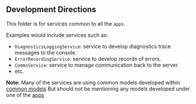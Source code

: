 ## Development Directions ##

This folder is for services common to all the `apps`.

Examples would include services such as:

* `DiagnosticsLoggingService`: service to develop diagnostics trace messages to the console.
* `ErrorRecordingService`: service to develop records of errors. 
* `CommsService`: service to manage communication back to the server.
* etc.

**Note:** 
Many of the services are using common models developed within [common models](../models/)
But should not be mentioning any models developed under one of the [apps](../../extensions)
